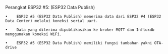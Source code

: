 Perangkat ESP32 #5: (ESP32 Data Publish)

   	•    ESP32 #5 (ESP32 Data Publish) menerima data dari ESP32 #4 (ESP32 Data Center) melalui koneksi serial uart.
   
   	•    Data yang diterima dipublikasikan ke broker MQTT dan Influxdb menggunakan koneksi WiFi.
   
   	•    ESP32 #5 (ESP32 Data Publish) memiliki fungsi tambahan yakni OTA-drive
